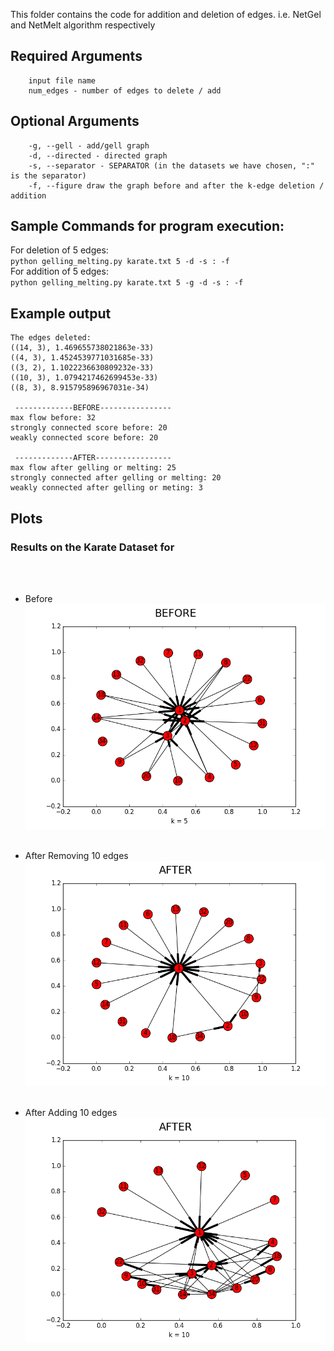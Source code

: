 This folder contains the code for addition and deletion of edges. i.e. NetGel and NetMelt algorithm respectively

## Required Arguments
        input file name
        num_edges - number of edges to delete / add

## Optional Arguments
        -g, --gell - add/gell graph
        -d, --directed - directed graph
        -s, --separator - SEPARATOR (in the datasets we have chosen, ":" is the separator)
        -f, --figure draw the graph before and after the k-edge deletion / addition

## Sample Commands for program execution:
For deletion of 5 edges:<br/>
        ```
	python gelling_melting.py karate.txt 5 -d -s : -f
        ```
<br/>For addition of 5 edges:<br/>
        ```
	python gelling_melting.py karate.txt 5 -g -d -s : -f 
        ```

## Example output
```
The edges deleted: 
((14, 3), 1.469655738021863e-33)
((4, 3), 1.4524539771031685e-33)
((3, 2), 1.1022236630809232e-33)
((10, 3), 1.0794217462699453e-33)
((8, 3), 8.915795896967031e-34)

 -------------BEFORE----------------
max flow before: 32
strongly connected score before: 20
weakly connected score before: 20

 -------------AFTER-----------------
max flow after gelling or melting: 25
strongly connected after gelling or melting: 20
weakly connected after gelling or meting: 3
```


## Plots
### Results on the Karate Dataset for 
<br><br>

- Before
![image](plots/karate_before.png)
<br><br>

- After Removing 10 edges
![image](plots/karate_remove_10_after.png)
<br><br>

- After Adding 10 edges 
![image](plots/karate_add_10_after.png)
